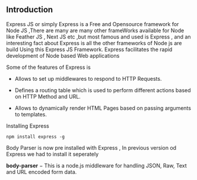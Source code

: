 ## Introduction

Express JS or simply Express is a Free and Opensource framework for Node JS ,There are many are many other frameWorks available for Node like Feather JS , Next JS etc ,but most famous and used is Express , and an interesting fact about Express is all the other frameworks of Node js are build Using this Express JS Framework.
Express facilitates the rapid development of Node based Web applications


Some of the features of Express is


- Allows to set up middlewares to respond to HTTP Requests.

 - Defines a routing table which is used to perform different actions based on HTTP Method and URL.

- Allows to dynamically render HTML Pages based on passing arguments to templates.


Installing Express


`npm install express -g`


Body Parser is now pre installed with Express , In previous version od Express we had to install it seperately


**body-parser** − This is a node.js middleware for handling JSON, Raw, Text and URL encoded form data.
